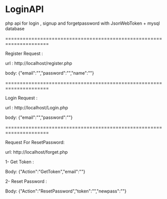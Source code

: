 # LoginAPI
php api for login , signup and forgetpassword with JsonWebToken + mysql database

=====================================================================

Register Request : 

url : http://localhost/register.php

body: {"email":"<Email>","password":"<Password>","name":"<Firstname>"}

=====================================================================

Login Request : 

url : http://localhost/Login.php

body: {"email":"<Email>","password":"<Password>"}

=====================================================================

Request For ResetPassword:

url: http://localhost/forget.php

1- Get Token : 
 
Body: {"Action":"GetToken","email":"<Email>"}
    
2- Reset Password :

Body: {"Action":"ResetPassword","token":"<Token>","newpass":"<newpass>"}

